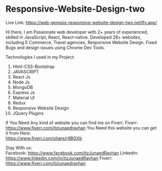 # Responsive-Website-Design-two

Live Link:  https://web-genesis-responsive-website-design-two.netlify.app/

Hi there,
I am Passionate web developer with 2+ years of experienced, skilled in JavaScript, React, React-native. Developed 28+ websites, including E Commerce, Travel agencies, Responsive Website Design. Fixed Bugs and design issues using Chrome Dev Tools.

Technologies I used in my Project:
1. Html-CSS-Bootstrap
2. JAVASCRIPT
3. React Js
4. Node Js
5. MongoDB
6. Express Js
7. Material UI
8. Redux
9. Responsive Website Design
10. JQuery Plugins 

If You Need Any kind of website you can find me on Fiverr.
Fiverr: https://www.fiverr.com/itzjunaedrayhan
You Need this website you can get it from Here:  
https://www.fiverr.com/share/r9BGXb


Stay With us:  
Facebook: https://www.facebook.com/itzJunaedRayhan
Linkedin: https://www.linkedin.com/in/itzJunaedRayhan
Fiverr: https://www.fiverr.com/itzjunaedrayhan